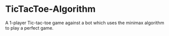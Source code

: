 # TicTacToe-Algorithm
A 1-player Tic-tac-toe game against a bot which uses the minimax algorithm to play a perfect game.

